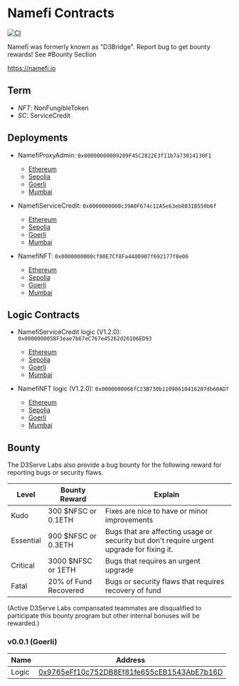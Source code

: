 # Namefi Contracts

[![CI](https://github.com/d3servelabs/namefi-contracts/actions/workflows/ci.yml/badge.svg)](https://github.com/d3servelabs/namefi-contracts/actions/workflows/ci.yml)

Namefi was formerly known as "D3Bridge". Report bug to get bounty rewards! See #Bounty Section

https://namefi.io

## Term
- *NFT*: NonFungibleToken
- *SC*: ServiceCredit
## Deployments

- NamefiProxyAdmin: `0x00000000009209F45C2822E3f11b7a73014130F1`
    - [Ethereum](https://etherscan.io/address/0x00000000009209f45c2822e3f11b7a73014130f1) 
    - [Sepolia](https://sepolia.etherscan.io/address/0x00000000009209f45c2822e3f11b7a73014130f1)
    - [Goerli](https://goerli.etherscan.io/address/0x00000000009209f45c2822e3f11b7a73014130f1)
    - [Mumbai](https://mumbai.polygonscan.com/address/0x00000000009209f45c2822e3f11b7a73014130f1)

- NamefiServiceCredit: `0x0000000000c39A0F674c12A5e63eb8031B550b6f`
    - [Ethereum](https://etherscan.io/address/0x0000000000c39A0F674c12A5e63eb8031B550b6f)
    - [Sepolia](https://sepolia.etherscan.io/address/0x0000000000c39A0F674c12A5e63eb8031B550b6f)
    - [Goerli](https://Goerli.etherscan.io/address/0x0000000000c39A0F674c12A5e63eb8031B550b6f)
    - [Mumbai](https://mumbai.polygonscan.com/address/0x0000000000c39A0F674c12A5e63eb8031B550b6f)

- NamefiNFT: `0x0000000000cf80E7Cf8Fa4480907f692177f8e06`
    - [Ethereum](https://etherscan.io/address/0x0000000000cf80E7Cf8Fa4480907f692177f8e06)
    - [Sepolia](https://sepolia.etherscan.io/address/0x0000000000cf80E7Cf8Fa4480907f692177f8e06)
    - [Goerli](https://Goerli.etherscan.io/address/0x0000000000cf80E7Cf8Fa4480907f692177f8e06)
    - [Mumbai](https://mumbai.polygonscan.com/address/0x0000000000cf80E7Cf8Fa4480907f692177f8e06)

## Logic Contracts
- NamefiServiceCredit logic (V1.2.0): `0x000000005BF3eae7b67eC767e45262d26106ED93`
    - [Ethereum](https://etherscan.io/address/0x000000005BF3eae7b67eC767e45262d26106ED93)
    - [Sepolia](https://sepolia.etherscan.io/address/0x000000005BF3eae7b67eC767e45262d26106ED93)
    - [Goerli](https://Goerli.etherscan.io/address/0x000000005BF3eae7b67eC767e45262d26106ED93)
    - [Mumbai](https://mumbai.polygonscan.com/address/0x000000005BF3eae7b67eC767e45262d26106ED93)

- NamefiNFT logic (V1.2.0): `0x0000000066fC23B730b11098610416207db60AD7`
    - [Ethereum](https://etherscan.io/address/0x0000000066fC23B730b11098610416207db60AD7)
    - [Sepolia](https://sepolia.etherscan.io/address/0x0000000066fC23B730b11098610416207db60AD7)
    - [Goerli](https://Goerli.etherscan.io/address/0x0000000066fC23B730b11098610416207db60AD7)
    - [Mumbai](https://mumbai.polygonscan.com/address/0x0000000066fC23B730b11098610416207db60AD7)

## Bounty

The D3Serve Labs also provide a bug bounty for the following 
reward for reporting bugs or security flaws. 

|  Level              | Bounty Reward                        | Explain  |
| ---------------------- | ------------------------------------ | -------- |
| Kudo                  | 300 $NFSC or 0.1ETH                              | Fixes are nice to have or minor improvements |
| Essential                 | 900 $NFSC or 0.3ETH                              | Bugs that are affecting usage or security but don't require urgent upgrade for fixing it.  |
| Critical               | 3000 $NFSC or 1ETH                                 | Bugs that requires an urgent upgrade |
| Fatal      | 20% of Fund Recovered | Bugs or security flaws that requires recovery of fund |

(Active D3Serve Labs compansated teammates are disqualified to participate this bounty program but other internal bonuses will be rewarded.)

### v0.0.1 (Goerli)
| Name       | Address |
| ---------- | ------- |
| Logic     | [0x9765eFf10c752DB8Ef81fe655cEB1543AbE7b16D](https://goerli.etherscan.io/address/0x9765eFf10c752DB8Ef81fe655cEB1543AbE7b16D#writeContract) |
